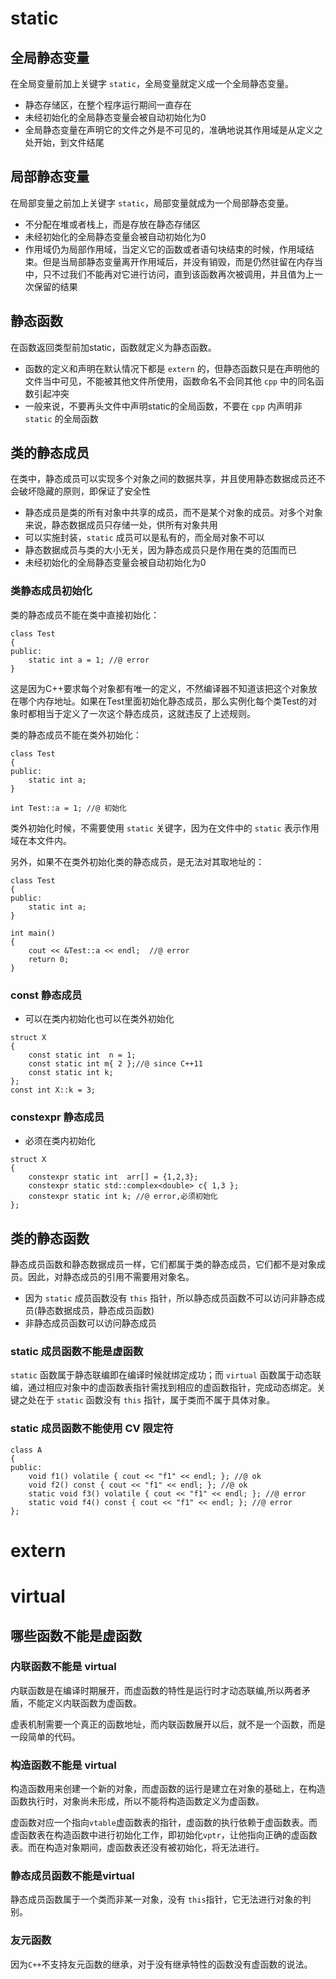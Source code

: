 # static

## 全局静态变量
在全局变量前加上关键字 `static`，全局变量就定义成一个全局静态变量。

- 静态存储区，在整个程序运行期间一直存在
- 未经初始化的全局静态变量会被自动初始化为0
- 全局静态变量在声明它的文件之外是不可见的，准确地说其作用域是从定义之处开始，到文件结尾

## 局部静态变量

在局部变量之前加上关键字 `static`，局部变量就成为一个局部静态变量。

- 不分配在堆或者栈上，而是存放在静态存储区
- 未经初始化的全局静态变量会被自动初始化为0
- 作用域仍为局部作用域，当定义它的函数或者语句块结束的时候，作用域结束。但是当局部静态变量离开作用域后，并没有销毁，而是仍然驻留在内存当中，只不过我们不能再对它进行访问，直到该函数再次被调用，并且值为上一次保留的结果

## 静态函数

在函数返回类型前加static，函数就定义为静态函数。

- 函数的定义和声明在默认情况下都是 `extern` 的，但静态函数只是在声明他的文件当中可见，不能被其他文件所使用，函数命名不会同其他 `cpp` 中的同名函数引起冲突
- 一般来说，不要再头文件中声明static的全局函数，不要在 `cpp` 内声明非 `static` 的全局函数

## 类的静态成员

在类中，静态成员可以实现多个对象之间的数据共享，并且使用静态数据成员还不会破坏隐藏的原则，即保证了安全性

- 静态成员是类的所有对象中共享的成员，而不是某个对象的成员。对多个对象来说，静态数据成员只存储一处，供所有对象共用
- 可以实施封装，`static` 成员可以是私有的，而全局对象不可以
- 静态数据成员与类的大小无关，因为静态成员只是作用在类的范围而已
- 未经初始化的全局静态变量会被自动初始化为0

### 类静态成员初始化

类的静态成员不能在类中直接初始化：

```
class Test
{
public:
	static int a = 1; //@ error
}
```

这是因为C++要求每个对象都有唯一的定义，不然编译器不知道该把这个对象放在哪个内存地址。如果在Test里面初始化静态成员，那么实例化每个类Test的对象时都相当于定义了一次这个静态成员，这就违反了上述规则。

类的静态成员不能在类外初始化：

````
class Test
{
public:
	static int a;
}

int Test::a = 1; //@ 初始化
````

类外初始化时候，不需要使用 `static` 关键字，因为在文件中的 `static` 表示作用域在本文件内。

另外，如果不在类外初始化类的静态成员，是无法对其取地址的：

```
class Test
{
public:
	static int a;
}

int main()
{
	cout << &Test::a << endl;  //@ error
	return 0;
}
```

### const  静态成员

- 可以在类内初始化也可以在类外初始化

```
struct X
{
	const static int  n = 1;
	const static int m{ 2 };//@ since C++11
	const static int k;
};
const int X::k = 3;  
```

### constexpr 静态成员

- 必须在类内初始化

```
struct X
{
	constexpr static int  arr[] = {1,2,3};
	constexpr static std::complex<double> c{ 1,3 };
	constexpr static int k; //@ error,必须初始化
};
```

## 类的静态函数 

静态成员函数和静态数据成员一样，它们都属于类的静态成员，它们都不是对象成员。因此，对静态成员的引用不需要用对象名。

- 因为 `static` 成员函数没有 `this` 指针，所以静态成员函数不可以访问非静态成员(静态数据成员，静态成员函数)
- 非静态成员函数可以访问静态成员

### static 成员函数不能是虚函数

`static` 函数属于静态联编即在编译时候就绑定成功；而 `virtual` 函数属于动态联编，通过相应对象中的虚函数表指针需找到相应的虚函数指针，完成动态绑定。关键之处在于 `static` 函数没有 `this` 指针，属于类而不属于具体对象。

### static 成员函数不能使用 CV 限定符

```
class A
{
public:
	void f1() volatile { cout << "f1" << endl; }; //@ ok
	void f2() const { cout << "f1" << endl; }; //@ ok
	static void f3() volatile { cout << "f1" << endl; }; //@ error
	static void f4() const { cout << "f1" << endl; }; //@ error
};
```

# extern



# virtual

## 哪些函数不能是虚函数

### 内联函数不能是 virtual

内联函数是在编译时期展开，而虚函数的特性是运行时才动态联编,所以两者矛盾，不能定义内联函数为虚函数。

虚表机制需要一个真正的函数地址，而内联函数展开以后，就不是一个函数，而是一段简单的代码。

### 构造函数不能是 virtual

构造函数用来创建一个新的对象，而虚函数的运行是建立在对象的基础上，在构造函数执行时，对象尚未形成，所以不能将构造函数定义为虚函数。

虚函数对应一个指向`vtable`虚函数表的指针，虚函数的执行依赖于虚函数表。而虚函数表在构造函数中进行初始化工作，即初始化`vptr`，让他指向正确的虚函数表。而在构造对象期间，虚函数表还没有被初始化，将无法进行。

### 静态成员函数不能是virtual

静态成员函数属于一个类而非某一对象，没有 `this`指针，它无法进行对象的判别。

### 友元函数
因为`C++`不支持友元函数的继承，对于没有继承特性的函数没有虚函数的说法。



































